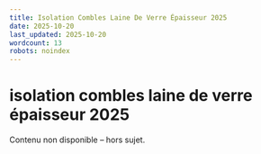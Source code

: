 ```yaml
---
title: Isolation Combles Laine De Verre Épaisseur 2025
date: 2025-10-20
last_updated: 2025-10-20
wordcount: 13
robots: noindex
---
```


# isolation combles laine de verre épaisseur 2025

Contenu non disponible – hors sujet.